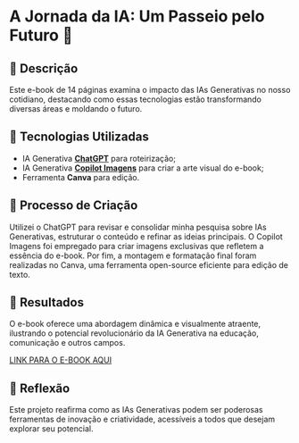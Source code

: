# A Jornada da IA: Um Passeio pelo Futuro 🌌

## 📒 Descrição
Este e-book de 14 páginas examina o impacto das IAs Generativas no nosso cotidiano, destacando como essas tecnologias estão transformando diversas áreas e moldando o futuro.

## 🤖 Tecnologias Utilizadas
- IA Generativa **[ChatGPT](https://chat.openai.com)** para roteirização;
- IA Generativa **[Copilot Imagens](https://copilot.microsoft.com/images/create?msockid=1c408d71c1ec633e298a991ac035623f)** para criar a arte visual do e-book;
- Ferramenta **Canva** para edição.

## 🧐 Processo de Criação
Utilizei o ChatGPT para revisar e consolidar minha pesquisa sobre IAs Generativas, estruturar o conteúdo e refinar as ideias principais. O Copilot Imagens foi empregado para criar imagens exclusivas que refletem a essência do e-book. Por fim, a montagem e formatação final foram realizadas no Canva, uma ferramenta open-source eficiente para edição de texto.

## 🚀 Resultados
O e-book oferece uma abordagem dinâmica e visualmente atraente, ilustrando o potencial revolucionário da IA Generativa na educação, comunicação e outros campos.

[LINK PARA O E-BOOK AQUI](https://github.com/user-attachments/files/18432632/Ebook.pdf)

## 💭 Reflexão
Este projeto reafirma como as IAs Generativas podem ser poderosas ferramentas de inovação e criatividade, acessíveis a todos que desejam explorar seu potencial.
